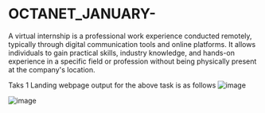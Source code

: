 # OCTANET_JANUARY-
A virtual internship is a professional work experience conducted remotely, typically through digital communication tools and online platforms. It allows individuals to gain practical skills, industry knowledge, and hands-on experience in a specific field or profession without being physically present at the company's location.


Taks 1
 Landing webpage
 output for the above task is as follows
 ![image](https://github.com/AKSHAYA-RAVICHANDRAN2712/OCTANET_JANUARY-/assets/129597270/4437144f-842b-415c-b2fc-7f4d208e176f)


 ![image](https://github.com/AKSHAYA-RAVICHANDRAN2712/OCTANET_JANUARY-/assets/129597270/b1eef450-070e-4a3a-8927-ac4532f0cc68)


